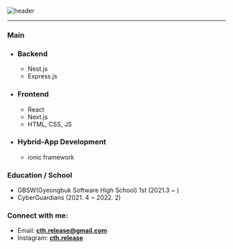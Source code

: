 ![header](https://capsule-render.vercel.app/api?type=waving&color=0:0000ff,100:fff&height=300&section=header&text=cth.release&fontSize=90&fontColor=fff)
<hr/>
<h3 align="left">Main</h3>
<div align="left">
  <ul>
    <li>
      <h3>Backend</h3>
      <ul>
        <li>Nest.js</li>
        <li>Express.js</li>
      </ul>
    </li>
    <li>
      <h3>Frontend</h3>
      <ul>
        <li>React</li>
        <li>Next.js</li>
        <li>HTML, CSS, JS</li>
      </ul>
    </li>
    <li>
      <h3>Hybrid-App Development</h3>
      <ul>
        <li>ionic framework</li>
      </ul>
    </li>
  </ul>
</div>

<h3 align="left">Education / School</h3>
<p align="left">
  <ul>
    <li>GBSW(Gyeongbuk Software High School) 1st (2021.3 ~ )</li>
    <li>CyberGuardians (2021. 4 ~ 2022. 2)</li>
  </ul>
</p>

<h3 align="left">Connect with me:</h3>
<p align="left">
  <ul>
    <li>
      Email: <a href="mailto: cth.release@gmail.com"><b>cth.release@gmail.com</b></a>
    </li>
    <li>
      Instagram: <a href="https://www.instagram.com/cth.release"><b>cth.release</b></a>
    </li>
  </ul>
</p>

